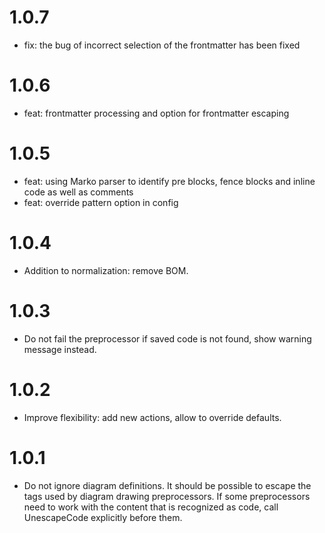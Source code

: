# 1.0.7

- fix: the bug of incorrect selection of the frontmatter has been fixed

# 1.0.6

- feat: frontmatter processing and option for frontmatter escaping

# 1.0.5

- feat: using Marko parser to identify pre blocks, fence blocks and inline code as well as comments
- feat: override pattern option in config

# 1.0.4

-   Addition to normalization: remove BOM.

# 1.0.3

-   Do not fail the preprocessor if saved code is not found, show warning message instead.

# 1.0.2

-   Improve flexibility: add new actions, allow to override defaults.

# 1.0.1

-   Do not ignore diagram definitions. It should be possible to escape the tags used by diagram drawing preprocessors. If some preprocessors need to work with the content that is recognized as code, call UnescapeCode explicitly before them.
